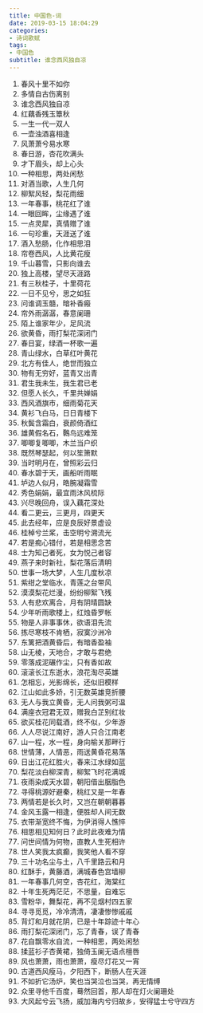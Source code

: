 ```yaml
---
title: 中国色-词
date: 2019-03-15 18:04:29
categories: 
- 诗词歌赋
tags:
- 中国色
subtitle: 谁念西风独自凉
---
```


1. 春风十里不如你
2. 多情自古伤离别
3. 谁念西风独自凉
4. 红藕香残玉簟秋
5. 一生一代一双人
6. 一壶浊酒喜相逢
7. 风萧萧兮易水寒
8. 春日游，杏花吹满头
9. 才下眉头，却上心头
10.	一种相思，两处闲愁
11.	对酒当歌，人生几何
12.	柳絮风轻，梨花雨细
13.	一年春事，桃花红了谁
14.	一眼回眸，尘缘遇了谁
15.	一点灵犀，真情赠了谁
16.	一句珍重，天涯送了谁
17.	酒入愁肠，化作相思泪
18.	帘卷西风，人比黄花瘦
19.	千山暮雪，只影向谁去
20.	独上高楼，望尽天涯路
21.	有三秋桂子，十里荷花
22.	一日不见兮，思之如狂
23.	问谁调玉髓，暗补香瘢
24.	帘外雨潺潺，春意阑珊
25.	陌上谁家年少，足风流
26.	欲黄昏，雨打梨花深闭门
27.	春日宴，绿酒一杯歌一遍
28.	青山绿水，白草红叶黄花
29.	北方有佳人，绝世而独立
30.	物有无穷好，蓝青又出青
31.	君生我未生，我生君已老
32.	但愿人长久，千里共婵娟
33.	西风酒旗市，细雨菊花天
34.	黄衫飞白马，日日青楼下
35.	秋鬓含霜白，衰颜倚酒红
36.	雄黄假名石，鷣鸟远难笼
37.	唧唧复唧唧，木兰当户织
38.	既然琴瑟起，何以笙箫默
39.	当时明月在，曾照彩云归
40.	春水碧于天，画船听雨眠
41.	垆边人似月，皓腕凝霜雪
42.	秀色娟娟，最宜雨沐风梳际
43.	兴尽晚回舟，误入藕花深处
44.	看二更云，三更月，四更天
45.	此去经年，应是良辰好景虚设
46.	桂棹兮兰桨，击空明兮溯流光
47.	若是痴心错付，若是相思念苦
48.	士为知己者死，女为悦己者容
49.	燕子来时新社，梨花落后清明
50.	世事一场大梦，人生几度秋凉
51.	紫绀之堂临水，青莲之台带风
52.	漠漠梨花烂漫，纷纷柳絮飞残
53.	人有悲欢离合，月有阴晴圆缺
54.	少年听雨歌楼上，红烛昏罗帐
55.	物是人非事事休，欲语泪先流
56.	拣尽寒枝不肯栖，寂寞沙洲冷
57.	东篱把酒黄昏后，有暗香盈袖
58.	山无棱，天地合，才敢与君绝
59.	零落成泥碾作尘，只有香如故
60.	滚滚长江东逝水，浪花淘尽英雄
61.	怎相忘，光影绵长，还似旧模样
62.	江山如此多娇，引无数英雄竞折腰
63.	无人与我立黄昏，无人问我粥可温
64.	满座衣冠君无双，赠我白芷别红妆
65.	欲买桂花同载酒，终不似，少年游
66.	人人尽说江南好，游人只合江南老
67.	山一程，水一程，身向榆关那畔行
68.	世情薄，人情恶，雨送黄昏花易落
69.	日出江花红胜火，春来江水绿如蓝
70.	梨花淡白柳深青，柳絮飞时花满城
71.	夜雨染成天水碧，朝阳借出胭脂色
72.	寻得桃源好避秦，桃红又是一年春
73.	两情若是长久时，又岂在朝朝暮暮
74.	金风玉露一相逢，便胜却人间无数
75.	衣带渐宽终不悔，为伊消得人憔悴
76.	相思相见知何日？此时此夜难为情
77.	问世间情为何物，直教人生死相许
78.	世人笑我太疯癫，我笑他人看不穿
79.	三十功名尘与土，八千里路云和月
80.	红酥手，黄藤酒，满城春色宫墙柳
81.	一年春事几何空，杏花红，海棠红
82.	十年生死两茫茫，不思量，自难忘
83.	雪粉华，舞梨花，再不见烟村四五家
84.	寻寻觅觅，冷冷清清，凄凄惨惨戚戚
85.	背灯和月就花阴，已是十年踪迹十年心
86.	雨打梨花深闭门，忘了青春，误了青春
87.	花自飘零水自流，一种相思，两处闲愁
88.	揉蓝衫子杏黄裙，独倚玉阑无语点檀唇
89.	风也萧萧，雨也萧萧，瘦尽灯花又一宵
90.	古道西风瘦马，夕阳西下，断肠人在天涯
91.	不如折它汤炉，笑也当哭泣也当哭，再无情缚
92.	众里寻他千百度，蓦然回首，那人却在灯火阑珊处
93.	大风起兮云飞扬，威加海内兮归故乡，安得猛士兮守四方


